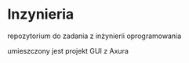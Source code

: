 # Inzynieria
repozytorium do zadania z inżynierii oprogramowania

umieszczony jest projekt GUI z Axura
